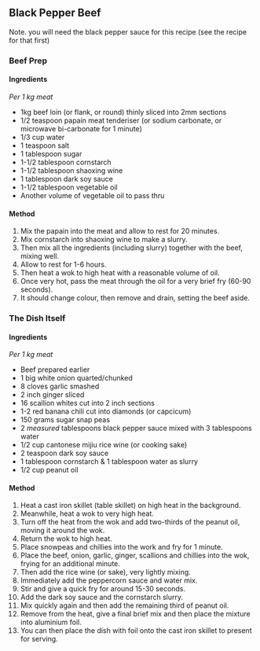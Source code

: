 ## Black Pepper Beef

Note. you will need the black pepper sauce for this recipe (see the recipe for that first)

### Beef Prep

#### Ingredients

*Per 1 kg meat*

* 1kg beef loin (or flank, or round) thinly sliced into 2mm sections
* 1/2 teaspoon papain meat tenderiser (or sodium carbonate, or microwave bi-carbonate for 1 minute)
* 1/3 cup water
* 1 teaspoon salt
* 1 tablespoon sugar
* 1-1/2 tablespoon cornstarch
* 1-1/2 tablespoon shaoxing wine
* 1 tablespoon dark soy sauce
* 1-1/2 tablespoon vegetable oil
* Another volume of vegetable oil to pass thru

#### Method

1. Mix the papain into the meat and allow to rest for 20 minutes.
1. Mix cornstarch into shaoxing wine to make a slurry.
1. Then mix all the ingredients (including slurry) together with the beef, mixing well.
1. Allow to rest for 1-6 hours.
1. Then heat a wok to high heat with a reasonable volume of oil.
1. Once very hot, pass the meat through the oil for a very brief fry (60-90 seconds).
1. It should change colour, then remove and drain, setting the beef aside.


### The Dish Itself

#### Ingredients

*Per 1 kg meat*

* Beef prepared earlier
* 1 big white onion quarted/chunked
* 8 cloves garlic smashed
* 2 inch ginger sliced
* 16 scallion whites cut into 2 inch sections
* 1-2 red banana chili cut into diamonds (or capcicum)
* 150 grams sugar snap peas
* 2 *measured* tablespoons black pepper sauce mixed with 3 tablespoons water
* 1/2 cup cantonese mijiu rice wine (or cooking sake)
* 2 teaspoon dark soy sauce
* 1 tablespoon cornstarch & 1 tablespoon water as slurry
* 1/2 cup peanut oil


#### Method

1. Heat a cast iron skillet (table skillet) on high heat in the background.
1. Meanwhile, heat a wok to very high heat.
1. Turn off the heat from the wok and add two-thirds of the peanut oil, moving it around the wok.
1. Return the wok to high heat.
1. Place snowpeas and chillies into the work and fry for 1 minute.
1. Place the beef, onion, garlic, ginger, scallions and chillies into the wok, frying for an additional minute.
1. Then add the rice wine (or sake), very lightly mixing.
1. Immediately add the peppercorn sauce and water mix.
1. Stir and give a quick fry for around 15-30 seconds.
1. Add the dark soy sauce and the cornstarch slurry.
1. Mix quickly again and then add the remaining third of peanut oil.
1. Remove from the heat, give a final brief mix and then place the mixture into aluminium foil.
1. You can then place the dish with foil onto the cast iron skillet to present for serving.
